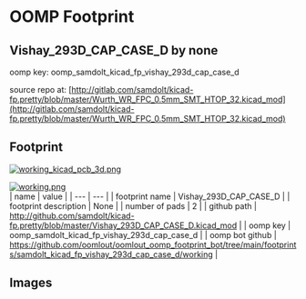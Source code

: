 # OOMP Footprint  
## Vishay_293D_CAP_CASE_D  by none  
  
oomp key: oomp_samdolt_kicad_fp_vishay_293d_cap_case_d  
  
source repo at: [http://gitlab.com/samdolt/kicad-fp.pretty/blob/master/Wurth_WR_FPC_0.5mm_SMT_HTOP_32.kicad_mod](http://gitlab.com/samdolt/kicad-fp.pretty/blob/master/Wurth_WR_FPC_0.5mm_SMT_HTOP_32.kicad_mod)  
## Footprint  
  
[![working_kicad_pcb_3d.png](working_kicad_pcb_3d_600.png)](working_kicad_pcb_3d.png)  
  
[![working.png](working_600.png)](working.png)  
| name | value | 
| --- | --- | 
| footprint name | Vishay_293D_CAP_CASE_D | 
| footprint description | None | 
| number of pads | 2 | 
| github path | http://github.com/samdolt/kicad-fp.pretty/blob/master/Vishay_293D_CAP_CASE_D.kicad_mod | 
| oomp key | oomp_samdolt_kicad_fp_vishay_293d_cap_case_d | 
| oomp bot github | https://github.com/oomlout/oomlout_oomp_footprint_bot/tree/main/footprints/samdolt_kicad_fp_vishay_293d_cap_case_d/working | 
## Images  
